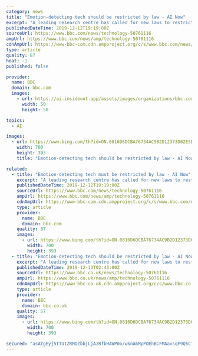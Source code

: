 ```yaml
---
category: news
title: "Emotion-detecting tech should be restricted by law - AI Now"
excerpt: "A leading research centre has called for new laws to restrict the use of emotion-detecting tech. The AI Now Institute says the field is \"built on markedly shaky foundations\". Despite this, systems are on sale to help vet job seekers, test criminal suspects for signs of deception, and set insurance prices. It wants such software to be banned ..."
publishedDateTime: 2019-12-12T19:19:00Z
sourceUrl: https://www.bbc.com/news/technology-50761116
ampUrl: https://www.bbc.com/news/amp/technology-50761116
cdnAmpUrl: https://www-bbc-com.cdn.ampproject.org/c/s/www.bbc.com/news/amp/technology-50761116
type: article
quality: 87
heat: -1
published: false

provider:
  name: BBC
  domain: bbc.com
  images:
    - url: https://ai.insideout.app/assets/images/organizations/bbc.com-50x50.jpg
      width: 50
      height: 50

topics:
  - AI

images:
  - url: https://www.bing.com/th?id=ON.0816D6DCBA76734AC9B2D12373D02E5D
    width: 700
    height: 393
    title: "Emotion-detecting tech should be restricted by law - AI Now"

related:
  - title: "Emotion-detecting tech must be restricted by law - AI Now"
    excerpt: "A leading research centre has called for new laws to restrict the use of emotion-detecting tech. The AI Now Institute says the field is \"built on markedly shaky foundations\". Despite this, systems are on sale to help vet job seekers, test criminal suspects for signs of deception, and set insurance prices. It wants such software to be banned ..."
    publishedDateTime: 2019-12-12T19:19:00Z
    sourceUrl: https://www.bbc.com/news/technology-50761116
    ampUrl: https://www.bbc.com/news/amp/technology-50761116
    cdnAmpUrl: https://www-bbc-com.cdn.ampproject.org/c/s/www.bbc.com/news/amp/technology-50761116
    type: article
    provider:
      name: BBC
      domain: bbc.com
    quality: 87
    images:
      - url: https://www.bing.com/th?id=ON.0816D6DCBA76734AC9B2D12373D02E5D
        width: 700
        height: 393
  - title: "Emotion-detecting tech should be restricted by law - AI Now"
    excerpt: "A leading research centre has called for new laws to restrict the use of emotion-detecting tech. The AI Now Institute says the field is \"built on markedly shaky foundations\". Despite this, systems are on sale to help vet job seekers, test criminal suspects for signs of deception, and set insurance prices. It wants such software to be banned ..."
    publishedDateTime: 2019-12-13T02:43:00Z
    sourceUrl: https://www.bbc.co.uk/news/technology-50761116
    ampUrl: https://www.bbc.co.uk/news/amp/technology-50761116
    cdnAmpUrl: https://www-bbc-co-uk.cdn.ampproject.org/c/s/www.bbc.co.uk/news/amp/technology-50761116
    type: article
    provider:
      name: BBC
      domain: bbc.co.uk
    quality: 57
    images:
      - url: https://www.bing.com/th?id=ON.0816D6DCBA76734AC9B2D12373D02E5D
        width: 700
        height: 393

secured: "asATgEyj5ITU1ZRMOZbbjLjAzRfbHAWP0o/wknA6MpPOEhBCFMAavsqF9Q5Cf1JJZMhQyf4htuGqP5dB3e4K4RhZxTCewjFEJTjRcGjjtZVvy+PkVKfJVfT59kPi16oq4mqgvADE210vr+FVMOKTapZdY4aeUntBG5JV3Oj6pPFfxPBSwj4KlEiscpJJ/N9ew5Mqr38dhC3ftjWkh4idcRx3cKoyaShrfjgc44+di9FHcs++8d5pLGLdxXseXNBm4YypmDQa5zS4rck+pwzTwQ==;poCl8+uZHkz6EoFm9cAE/Q=="
---
```


